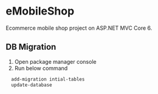 # eMobileShop

Ecommerce mobile shop project on ASP.NET MVC Core 6.

## DB Migration

1. Open package manager console
2. Run below command
```bash
  add-migration intial-tables
  update-database
```
